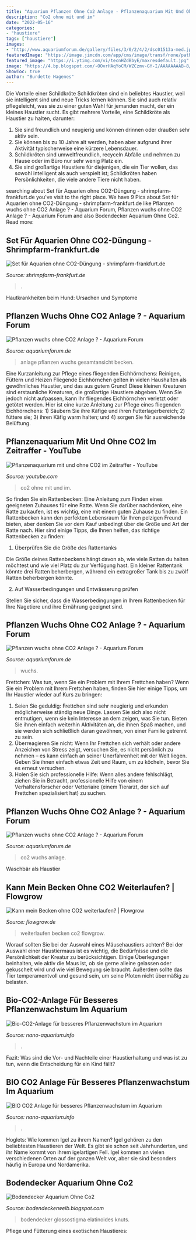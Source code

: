 ```yaml
---
title: "Aquarium Pflanzen Ohne Co2 Anlage - Pflanzenaquarium Mit Und Ohne Co2 Im Zeitraffer"
description: "Co2 ohne mit und im"
date: "2022-05-16"
categories:
- "haustiere"
tags: ["haustiere"]
images:
- "http://www.aquariumforum.de/gallery/files/3/0/2/4/2/dsc01513a-med.jpg"
featuredImage: "https://image.jimcdn.com/app/cms/image/transf/none/path/s82e757d04c1671b5/image/ibfbcca5c9524cfea/version/1431025417/image.jpg"
featured_image: "https://i.ytimg.com/vi/tecnHZdBbyE/maxresdefault.jpg"
image: "https://4.bp.blogspot.com/-OOvrHAqYoCM/WZCzmv-GY-I/AAAAAAAAB-8/xA-6IeH1dckYMu8XmjGCXlc8mw0iKpszgCLcBGAs/s1600/Glossostigma%2BElatinoides%2BSamen%2BAquarium%2BBodendecker%2Bnach%2B8%2BMonaten.jpg"
ShowToc: true
author: "Burdette Hagenes"
---
```



Die Vorteile einer Schildkröte
Schildkröten sind ein beliebtes Haustier, weil sie intelligent sind und neue Tricks lernen können. Sie sind auch relativ pflegeleicht, was sie zu einer guten Wahl für jemanden macht, der ein kleines Haustier sucht. Es gibt mehrere Vorteile, eine Schildkröte als Haustier zu halten, darunter:
1. Sie sind freundlich und neugierig und können drinnen oder draußen sehr aktiv sein.
2. Sie können bis zu 10 Jahre alt werden, haben aber aufgrund ihrer Aktivität typischerweise eine kürzere Lebensdauer.
3. Schildkröten sind umweltfreundlich, recyceln Abfälle und nehmen zu Hause oder im Büro nur sehr wenig Platz ein.
4. Sie sind großartige Haustiere für diejenigen, die ein Tier wollen, das sowohl intelligent als auch verspielt ist; Schildkröten haben Persönlichkeiten, die viele andere Tiere nicht haben.

	

		
searching about Set für Aquarien ohne CO2-Düngung - shrimpfarm-frankfurt.de you've visit to the right place. We have 9 Pics about Set für Aquarien ohne CO2-Düngung - shrimpfarm-frankfurt.de like Pflanzen wuchs ohne CO2 Anlage ? - Aquarium Forum, Pflanzen wuchs ohne CO2 Anlage ? - Aquarium Forum and also Bodendecker Aquarium Ohne Co2. Read more:
		
    
## Set Für Aquarien Ohne CO2-Düngung - Shrimpfarm-frankfurt.de

<img loading=lazy src="https://image.jimcdn.com/app/cms/image/transf/none/path/s82e757d04c1671b5/image/ibfbcca5c9524cfea/version/1431025417/image.jpg" onerror="this.onerror=null;this.src='https://tse1.mm.bing.net/th?id=OIP.jPr6nO470o50leeQA7U-UwHaFj&amp;pid=15.1';" alt="Set für Aquarien ohne CO2-Düngung - shrimpfarm-frankfurt.de">

_Source: shrimpfarm-frankfurt.de_

>. 

	

Hautkrankheiten beim Hund: Ursachen und Symptome

    
## Pflanzen Wuchs Ohne CO2 Anlage ? - Aquarium Forum

<img loading=lazy src="http://www.aquariumforum.de/gallery/files/3/0/2/4/2/dsc01513a-med.jpg" onerror="this.onerror=null;this.src='https://tse3.mm.bing.net/th?id=OIP.e08J8mfhNDXI_evWiEBSGQHaE7&amp;pid=15.1';" alt="Pflanzen wuchs ohne CO2 Anlage ? - Aquarium Forum">

_Source: aquariumforum.de_

>anlage pflanzen wuchs gesamtansicht becken. 

	

Eine Kurzanleitung zur Pflege eines fliegenden Eichhörnchens: Reinigen, Füttern und Heizen
Fliegende Eichhörnchen gelten in vielen Haushalten als gewöhnliches Haustier, und das aus gutem Grund! Diese kleinen Kreaturen sind erstaunliche Kreaturen, die großartige Haustiere abgeben. Wenn Sie jedoch nicht aufpassen, kann Ihr fliegendes Eichhörnchen verletzt oder getötet werden. Hier ist eine kurze Anleitung zur Pflege eines fliegenden Eichhörnchens: 1) Säubern Sie ihre Käfige und ihren Futterlagerbereich; 2) füttere sie; 3) ihren Käfig warm halten; und 4) sorgen Sie für ausreichende Belüftung.

    
## Pflanzenaquarium Mit Und Ohne CO2 Im Zeitraffer - YouTube

<img loading=lazy src="https://i.ytimg.com/vi/tecnHZdBbyE/maxresdefault.jpg" onerror="this.onerror=null;this.src='https://tse1.mm.bing.net/th?id=OIP.IqCyCGXY6kX8cYGazAhTkAHaEK&amp;pid=15.1';" alt="Pflanzenaquarium mit und ohne CO2 im Zeitraffer - YouTube">

_Source: youtube.com_

>co2 ohne mit und im. 

	

So finden Sie ein Rattenbecken: Eine Anleitung zum Finden eines geeigneten Zuhauses für eine Ratte.
Wenn Sie darüber nachdenken, eine Ratte zu kaufen, ist es wichtig, eine mit einem guten Zuhause zu finden. Ein Rattenbecken kann den perfekten Lebensraum für Ihren pelzigen Freund bieten, aber denken Sie vor dem Kauf unbedingt über die Größe und Art der Ratte nach. Hier sind einige Tipps, die Ihnen helfen, das richtige Rattenbecken zu finden:
1. Überprüfen Sie die Größe des Rattentanks

Die Größe deines Rattenbeckens hängt davon ab, wie viele Ratten du halten möchtest und wie viel Platz du zur Verfügung hast. Ein kleiner Rattentank könnte drei Ratten beherbergen, während ein extragroßer Tank bis zu zwölf Ratten beherbergen könnte.

2. Auf Wasserbedingungen und Entwässerung prüfen

Stellen Sie sicher, dass die Wasserbedingungen in Ihrem Rattenbecken für Ihre Nagetiere und ihre Ernährung geeignet sind.

    
## Pflanzen Wuchs Ohne CO2 Anlage ? - Aquarium Forum

<img loading=lazy src="http://www.aquariumforum.de/gallery/files/3/0/2/4/2/dsc01234a-med.jpg" onerror="this.onerror=null;this.src='https://tse2.mm.bing.net/th?id=OIP.lTN53C59xCfAXzmSMPyxIAHaE7&amp;pid=15.1';" alt="Pflanzen wuchs ohne CO2 Anlage ? - Aquarium Forum">

_Source: aquariumforum.de_

>wuchs. 

	

Frettchen: Was tun, wenn Sie ein Problem mit Ihrem Frettchen haben?
Wenn Sie ein Problem mit Ihrem Frettchen haben, finden Sie hier einige Tipps, um Ihr Haustier wieder auf Kurs zu bringen:
1. Seien Sie geduldig: Frettchen sind sehr neugierig und erkunden möglicherweise ständig neue Dinge. Lassen Sie sich also nicht entmutigen, wenn sie kein Interesse an dem zeigen, was Sie tun. Bieten Sie ihnen einfach weiterhin Aktivitäten an, die ihnen Spaß machen, und sie werden sich schließlich daran gewöhnen, von einer Familie getrennt zu sein.
2. Überreagieren Sie nicht: Wenn Ihr Frettchen sich verhält oder andere Anzeichen von Stress zeigt, versuchen Sie, es nicht persönlich zu nehmen – es kann einfach an seiner Unerfahrenheit mit der Welt liegen. Geben Sie ihnen einfach etwas Zeit und Raum, um zu köcheln, bevor Sie es erneut versuchen.
3. Holen Sie sich professionelle Hilfe: Wenn alles andere fehlschlägt, ziehen Sie in Betracht, professionelle Hilfe von einem Verhaltensforscher oder Vetteriaire (einem Tierarzt, der sich auf Frettchen spezialisiert hat) zu suchen.

    
## Pflanzen Wuchs Ohne CO2 Anlage ? - Aquarium Forum

<img loading=lazy src="https://www.aquariumforum.de/gallery/files/3/0/2/4/2/dsc01281a-med.jpg" onerror="this.onerror=null;this.src='https://tse3.mm.bing.net/th?id=OIP.sMmq4t8yu22I3TS6zBFZAgHaE7&amp;pid=15.1';" alt="Pflanzen wuchs ohne CO2 Anlage ? - Aquarium Forum">

_Source: aquariumforum.de_

>co2 wuchs anlage. 

	

Waschbär als Haustier

    
## Kann Mein Becken Ohne CO2 Weiterlaufen? | Flowgrow

<img loading=lazy src="https://www.flowgrow.de/data/attachments/58/58531-4b7e4b55c2fa35c6023d300d432ae0b5.jpg" onerror="this.onerror=null;this.src='https://tse3.mm.bing.net/th?id=OIP.fys388BHsDszCVZJwVxlGAHaC2&amp;pid=15.1';" alt="Kann mein Becken ohne CO2 weiterlaufen? | Flowgrow">

_Source: flowgrow.de_

>weiterlaufen becken co2 flowgrow. 

	

Worauf sollten Sie bei der Auswahl eines Mäusehaustiers achten?
Bei der Auswahl einer Haustiermaus ist es wichtig, die Bedürfnisse und die Persönlichkeit der Kreatur zu berücksichtigen. Einige Überlegungen beinhalten, wie aktiv die Maus ist, ob sie gerne alleine gelassen oder gekuschelt wird und wie viel Bewegung sie braucht. Außerdem sollte das Tier temperamentvoll und gesund sein, um seine Pfoten nicht übermäßig zu belasten.

    
## Bio-CO2-Anlage Für Besseres Pflanzenwachstum Im Aquarium

<img loading=lazy src="https://www.nano-aquarium.info/wp-content/uploads/2011/12/nano-aquarium-zwerggarnelen-1024x682.jpg" onerror="this.onerror=null;this.src='https://tse4.mm.bing.net/th?id=OIP.ytJu8rSXoMEdGF0hhTwLkgHaE7&amp;pid=15.1';" alt="Bio-CO2-Anlage für besseres Pflanzenwachstum im Aquarium">

_Source: nano-aquarium.info_

>. 

	

Fazit: Was sind die Vor- und Nachteile einer Haustierhaltung und was ist zu tun, wenn die Entscheidung für ein Kind fällt?

    
## BIO CO2 Anlage Für Besseres Pflanzenwachstum Im Aquarium

<img loading=lazy src="http://www.nano-aquarium.info/wp-content/uploads/2011/12/nano-aquarium-pilz-duo-1024x682.jpg" onerror="this.onerror=null;this.src='https://tse4.mm.bing.net/th?id=OIP.6vpDkcHAWzugH2FWzzNCqwHaE7&amp;pid=15.1';" alt="BIO CO2 Anlage für besseres Pflanzenwachstum im Aquarium">

_Source: nano-aquarium.info_

>. 

	

Hoglets: Wie kommen Igel zu ihrem Namen?
Igel gehören zu den beliebtesten Haustieren der Welt. Es gibt sie schon seit Jahrhunderten, und ihr Name kommt von ihrem igelartigen Fell. Igel kommen an vielen verschiedenen Orten auf der ganzen Welt vor, aber sie sind besonders häufig in Europa und Nordamerika.

    
## Bodendecker Aquarium Ohne Co2

<img loading=lazy src="https://4.bp.blogspot.com/-OOvrHAqYoCM/WZCzmv-GY-I/AAAAAAAAB-8/xA-6IeH1dckYMu8XmjGCXlc8mw0iKpszgCLcBGAs/s1600/Glossostigma%2BElatinoides%2BSamen%2BAquarium%2BBodendecker%2Bnach%2B8%2BMonaten.jpg" onerror="this.onerror=null;this.src='https://tse2.mm.bing.net/th?id=OIP._eD0imA4wDUTW2Ykx1iQ8gHaGd&amp;pid=15.1';" alt="Bodendecker Aquarium Ohne Co2">

_Source: bodendeckerweib.blogspot.com_

>bodendecker glossostigma elatinoides knuts. 

	

Pflege und Fütterung eines exotischen Haustieres:

